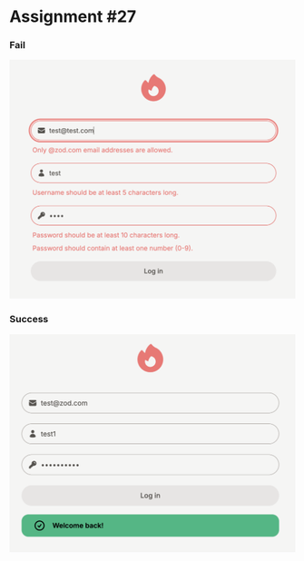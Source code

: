 # Assignment #27

### Fail

<p align='center'>
<img src='./docs/fail.png' width='560'>
</p>

### Success

<p align='center'>
<img src='./docs/success.png' width='560'>
</p>
